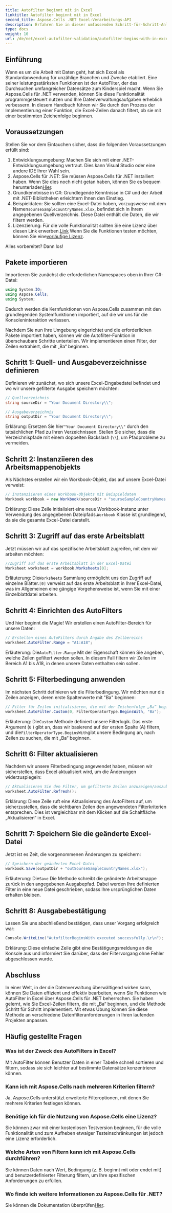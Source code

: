 ```yaml
---
title: Autofilter beginnt mit in Excel
linktitle: Autofilter beginnt mit in Excel
second_title: Aspose.Cells .NET Excel-Verarbeitungs-API
description: Erfahren Sie in dieser umfassenden Schritt-für-Schritt-Anleitung, wie Sie Excel-Zeilen mit Aspose.Cells in .NET mühelos automatisch filtern.
type: docs
weight: 10
url: /de/net/excel-autofilter-validation/autofilter-begins-with-in-excel/
---
```

## Einführung

Wenn es um die Arbeit mit Daten geht, hat sich Excel als Standardanwendung für unzählige Branchen und Zwecke etabliert. Eine seiner leistungsstärksten Funktionen ist der AutoFilter, der das Durchsuchen umfangreicher Datensätze zum Kinderspiel macht. Wenn Sie Aspose.Cells für .NET verwenden, können Sie diese Funktionalität programmgesteuert nutzen und Ihre Datenverwaltungsaufgaben erheblich verbessern. In diesem Handbuch führen wir Sie durch den Prozess der Implementierung einer Funktion, die Excel-Zeilen danach filtert, ob sie mit einer bestimmten Zeichenfolge beginnen.

## Voraussetzungen

Stellen Sie vor dem Eintauchen sicher, dass die folgenden Voraussetzungen erfüllt sind:

1. Entwicklungsumgebung: Machen Sie sich mit einer .NET-Entwicklungsumgebung vertraut. Dies kann Visual Studio oder eine andere IDE Ihrer Wahl sein.
2.  Aspose.Cells für .NET: Sie müssen Aspose.Cells für .NET installiert haben. Wenn Sie dies noch nicht getan haben, können Sie es bequem herunterladen[Hier](https://releases.aspose.com/cells/net/).
3. Grundkenntnisse in C#: Grundlegende Kenntnisse in C# und der Arbeit mit .NET-Bibliotheken erleichtern Ihnen den Einstieg.
4.  Beispieldaten: Sie sollten eine Excel-Datei haben, vorzugsweise mit dem Namen`sourseSampleCountryNames.xlsx`, befindet sich in Ihrem angegebenen Quellverzeichnis. Diese Datei enthält die Daten, die wir filtern werden.
5.  Lizenzierung: Für die volle Funktionalität sollten Sie eine Lizenz über diesen Link erwerben.[Link](https://purchase.aspose.com/buy) Wenn Sie die Funktionen testen möchten, können Sie eine[vorläufige Lizenz](https://purchase.aspose.com/temporary-license/).

Alles vorbereitet? Dann los!

## Pakete importieren

Importieren Sie zunächst die erforderlichen Namespaces oben in Ihrer C#-Datei:

```csharp
using System.IO;
using Aspose.Cells;
using System;
```

Dadurch werden die Kernfunktionen von Aspose.Cells zusammen mit den grundlegenden Systemfunktionen importiert, auf die wir uns für die Konsoleninteraktion verlassen.

Nachdem Sie nun Ihre Umgebung eingerichtet und die erforderlichen Pakete importiert haben, können wir die Autofilter-Funktion in überschaubare Schritte unterteilen. Wir implementieren einen Filter, der Zeilen extrahiert, die mit „Ba“ beginnen.

## Schritt 1: Quell- und Ausgabeverzeichnisse definieren

Definieren wir zunächst, wo sich unsere Excel-Eingabedatei befindet und wo wir unsere gefilterte Ausgabe speichern möchten:

```csharp
// Quellverzeichnis
string sourceDir = "Your Document Directory\\";

// Ausgabeverzeichnis
string outputDir = "Your Document Directory\\";
```

 Erklärung: Ersetzen Sie hier`"Your Document Directory\\"` durch den tatsächlichen Pfad zu Ihren Verzeichnissen. Stellen Sie sicher, dass die Verzeichnispfade mit einem doppelten Backslash (`\\`), um Pfadprobleme zu vermeiden.

## Schritt 2: Instanziieren des Arbeitsmappenobjekts

Als Nächstes erstellen wir ein Workbook-Objekt, das auf unsere Excel-Datei verweist:

```csharp
// Instanziieren eines Workbook-Objekts mit Beispieldaten
Workbook workbook = new Workbook(sourceDir + "sourseSampleCountryNames.xlsx");
```

 Erklärung: Diese Zeile initialisiert eine neue Workbook-Instanz unter Verwendung des angegebenen Dateipfads.`Workbook` Klasse ist grundlegend, da sie die gesamte Excel-Datei darstellt.

## Schritt 3: Zugriff auf das erste Arbeitsblatt

Jetzt müssen wir auf das spezifische Arbeitsblatt zugreifen, mit dem wir arbeiten möchten:

```csharp
//Zugriff auf das erste Arbeitsblatt in der Excel-Datei
Worksheet worksheet = workbook.Worksheets[0];
```

 Erläuterung: Die`Worksheets` Sammlung ermöglicht uns den Zugriff auf einzelne Blätter.`[0]` verweist auf das erste Arbeitsblatt in Ihrer Excel-Datei, was im Allgemeinen eine gängige Vorgehensweise ist, wenn Sie mit einer Einzelblattdatei arbeiten.

## Schritt 4: Einrichten des AutoFilters

Und hier beginnt die Magie! Wir erstellen einen AutoFilter-Bereich für unsere Daten:

```csharp
// Erstellen eines AutoFilters durch Angabe des Zellbereichs
worksheet.AutoFilter.Range = "A1:A18";
```

 Erläuterung: Die`AutoFilter.Range` Mit der Eigenschaft können Sie angeben, welche Zeilen gefiltert werden sollen. In diesem Fall filtern wir Zeilen im Bereich A1 bis A18, in denen unsere Daten enthalten sein sollen.

## Schritt 5: Filterbedingung anwenden

Im nächsten Schritt definieren wir die Filterbedingung. Wir möchten nur die Zeilen anzeigen, deren erste Spaltenwerte mit "Ba" beginnen:

```csharp
// Filter für Zeilen initialisieren, die mit der Zeichenfolge „Ba“ beginnen
worksheet.AutoFilter.Custom(0, FilterOperatorType.BeginsWith, "Ba");
```

 Erläuterung: Die`Custom` Methode definiert unsere Filterlogik. Das erste Argument (`0` ) gibt an, dass wir basierend auf der ersten Spalte (A) filtern, und die`FilterOperatorType.BeginsWith`gibt unsere Bedingung an, nach Zeilen zu suchen, die mit „Ba“ beginnen.

## Schritt 6: Filter aktualisieren

Nachdem wir unsere Filterbedingung angewendet haben, müssen wir sicherstellen, dass Excel aktualisiert wird, um die Änderungen widerzuspiegeln:

```csharp
// Aktualisieren Sie den Filter, um gefilterte Zeilen anzuzeigen/auszublenden
worksheet.AutoFilter.Refresh();
```

Erklärung: Diese Zeile ruft eine Aktualisierung des AutoFilters auf, um sicherzustellen, dass die sichtbaren Zeilen den angewendeten Filterkriterien entsprechen. Dies ist vergleichbar mit dem Klicken auf die Schaltfläche „Aktualisieren“ in Excel.

## Schritt 7: Speichern Sie die geänderte Excel-Datei

Jetzt ist es Zeit, die vorgenommenen Änderungen zu speichern:

```csharp
// Speichern der geänderten Excel-Datei
workbook.Save(outputDir + "outSourseSampleCountryNames.xlsx");
```

 Erläuterung: Die`Save` Die Methode schreibt die geänderte Arbeitsmappe zurück in den angegebenen Ausgabepfad. Dabei werden Ihre definierten Filter in eine neue Datei geschrieben, sodass Ihre ursprünglichen Daten erhalten bleiben.

## Schritt 8: Ausgabebestätigung

Lassen Sie uns abschließend bestätigen, dass unser Vorgang erfolgreich war:

```csharp
Console.WriteLine("AutofilterBeginsWith executed successfully.\r\n");
```

Erklärung: Diese einfache Zeile gibt eine Bestätigungsmeldung an die Konsole aus und informiert Sie darüber, dass der Filtervorgang ohne Fehler abgeschlossen wurde.

## Abschluss

In einer Welt, in der die Datenverwaltung überwältigend wirken kann, können Sie Daten effizient und effektiv bearbeiten, wenn Sie Funktionen wie AutoFilter in Excel über Aspose.Cells für .NET beherrschen. Sie haben gelernt, wie Sie Excel-Zeilen filtern, die mit „Ba“ beginnen, und die Methode Schritt für Schritt implementiert. Mit etwas Übung können Sie diese Methode an verschiedene Datenfilteranforderungen in Ihren laufenden Projekten anpassen.

## Häufig gestellte Fragen

### Was ist der Zweck des AutoFilters in Excel?  
Mit AutoFilter können Benutzer Daten in einer Tabelle schnell sortieren und filtern, sodass sie sich leichter auf bestimmte Datensätze konzentrieren können.

### Kann ich mit Aspose.Cells nach mehreren Kriterien filtern?  
Ja, Aspose.Cells unterstützt erweiterte Filteroptionen, mit denen Sie mehrere Kriterien festlegen können.

### Benötige ich für die Nutzung von Aspose.Cells eine Lizenz?  
Sie können zwar mit einer kostenlosen Testversion beginnen, für die volle Funktionalität und zum Aufheben etwaiger Testeinschränkungen ist jedoch eine Lizenz erforderlich.

### Welche Arten von Filtern kann ich mit Aspose.Cells durchführen?  
Sie können Daten nach Wert, Bedingung (z. B. beginnt mit oder endet mit) und benutzerdefinierter Filterung filtern, um Ihre spezifischen Anforderungen zu erfüllen.

### Wo finde ich weitere Informationen zu Aspose.Cells für .NET?  
 Sie können die Dokumentation überprüfen[Hier](https://reference.aspose.com/cells/net/).